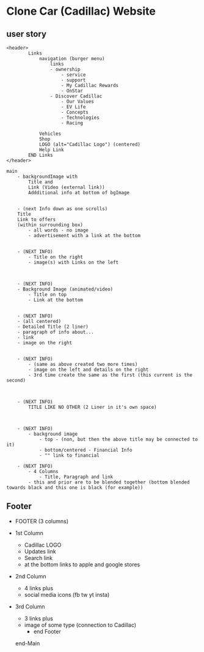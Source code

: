 # Clone Car (Cadillac) Website

## user story

    <header> 
            Links
                navigation (burger menu)
                    links 
                    - ownership
                        - service 
                        - support
                        - My Cadillac Rewards
                        - OnStar
                    - Discover Cadillac
                        - Our Values 
                        - EV Life 
                        - Concepts
                        - Technologies
                        - Racing

                Vehicles 
                Shop
                LOGO (alt="Cadillac Logo") (centered)
                Help Link
            END Links
    </header>

    main
        - backgroundImage with 
            Title and 
            Link (Video (external link))
            Addditional info at bottom of bgImage
        
            
        - (next Info down as one scrolls)
        Title 
        Link to offers
        (within surrounding box)
            - all words - no image
            - advertisement with a link at the bottom 


        - (NEXT INFO)
            - Title on the right
            - image(s) with Links on the left



        - (NEXT INFO)
        - Background Image (animated/video)
            - Title on top
            - Link at the bottom


        - (NEXT INFO) 
        - (all centered)
        - Detailed Title (2 liner)
        - paragraph of info about...
        - link 
        - image on the right


        - (NEXT INFO) 
            - (same as above created two more times)
            - image on the left and details on the right
            - 3rd time create the same as the first (this current is the second)



        - (NEXT INFO) 
            TITLE LIKE NO OTHER (2 Liner in it's own space)


        
        - (NEXT INFO) 
            - background image 
                - top - (non, but then the above title may be connected to it)
                - bottom/centered - Financial Info
                - "" link to financial

        - (NEXT INFO) 
            - 4 Columns 
                - Title, Paragraph and link
            - this and prior are to be blended together (bottom blended towards black and this one is black (for example))



## Footer

- FOOTER (3 columns)
+ 1st Column
    - Cadillac LOGO
    - Updates link
    - Search link
    - at the bottom links to apple and google stores

+ 2nd Column
    - 4 links plus
    - social media icons (fb tw yt insta)
    
+ 3rd Column
    - 3 links plus
    - image of some type (connection to Cadillac)
        - end Footer

        

        
    end-Main


